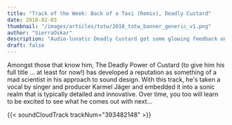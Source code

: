 ```yaml
---
title: "Track of the Week: Back of a Taxi (Remix), Deadly Custard"
date: 2018-02-03
thumbnail: "/images/articles/totw/2018_totw_banner_generic_v1.png"
author: "SierraOskar"
description: "Audio-lunatic Deadly Custard got some glowing feedback on mau5trap Monday this week and snags our track of the week..."
draft: false
---
```

Amongst those that know him, The Deadly Power of Custard (to give him his full title ... at least for now!) has developed a reputation as something of a mad scientist in his approach to sound design. With this track, he's taken a vocal by singer and producer Karmel Jäger and embedded it into a sonic realm that is typically detailed and innovative. Over time, you too will learn to be excited to see what he comes out with next...

{{< soundCloudTrack trackNum="393482148" >}}